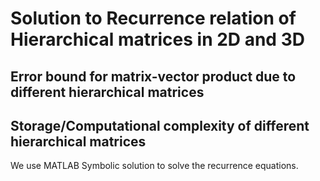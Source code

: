 # Solution to Recurrence relation of Hierarchical matrices in 2D and 3D

## Error bound for matrix-vector product due to different hierarchical matrices

## Storage/Computational complexity of different hierarchical matrices

We use MATLAB Symbolic solution to solve the recurrence equations.
